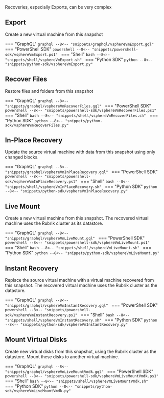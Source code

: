 Recoveries, especially Exports, can be very complex 

## Export
Create a new virtual machine from this snapshot

=== "GraphQL"
    ```graphql
    --8<-- "snippets/graphql/vsphereVmExport.gql"
    ```
=== "PowerShell SDK"
    ```powershell
    --8<-- "snippets/powershell-sdk/vsphereVmExport.ps1"
    ```
=== "Shell"
    ```bash
    --8<-- "snippets/shell/vsphereVmExport.sh"
    ```
=== "Python SDK"
    ```python
    --8<-- "snippets/python-sdk/vsphereVmExport.py"
    ```

## Recover Files
Restore files and folders from this snapshot

=== "GraphQL"
    ```graphql
    --8<-- "snippets/graphql/vsphereVmRecoverFiles.gql"
    ```
=== "PowerShell SDK"
    ```powershell
    --8<-- "snippets/powershell-sdk/vsphereVmRecoverFiles.ps1"
    ```
=== "Shell"
    ```bash
    --8<-- "snippets/shell/vsphereVmRecoverFiles.sh"
    ```
=== "Python SDK"
    ```python
    --8<-- "snippets/python-sdk/vsphereVmRecoverFiles.py"
    ```

## In-Place Recovery
Update the source virtual machine with data from this snapshot using only changed blocks.

=== "GraphQL"
    ```graphql
    --8<-- "snippets/graphql/vsphereVmInPlaceRecovery.gql"
    ```
=== "PowerShell SDK"
    ```powershell
    --8<-- "snippets/powershell-sdk/vsphereVmInPlaceRecovery.ps1"
    ```
=== "Shell"
    ```bash
    --8<-- "snippets/shell/vsphereVmInPlaceRecovery.sh"
    ```
=== "Python SDK"
    ```python
    --8<-- "snippets/python-sdk/vsphereVmInPlaceRecovery.py"
    ```

## Live Mount
Create a new virtual machine from this snapshot. The recovered virtual machine uses the Rubrik cluster as its datastore.

=== "GraphQL"
    ```graphql
    --8<-- "snippets/graphql/vsphereVmLiveMount.gql"
    ```
=== "PowerShell SDK"
    ```powershell
    --8<-- "snippets/powershell-sdk/vsphereVmLiveMount.ps1"
    ```
=== "Shell"
    ```bash
    --8<-- "snippets/shell/vsphereVmLiveMount.sh"
    ```
=== "Python SDK"
    ```python
    --8<-- "snippets/python-sdk/vsphereVmLiveMount.py"
    ```

## Instant Recovery
Replace the source virtual machine with a virtual machine recovered from this snapshot. The recovered virtual machine uses the Rubrik cluster as the datastore.

=== "GraphQL"
    ```graphql
    --8<-- "snippets/graphql/vsphereVmInstantRecovery.gql"
    ```
=== "PowerShell SDK"
    ```powershell
    --8<-- "snippets/powershell-sdk/vsphereVmInstantRecovery.ps1"
    ```
=== "Shell"
    ```bash
    --8<-- "snippets/shell/vsphereVmInstantRecovery.sh"
    ```
=== "Python SDK"
    ```python
    --8<-- "snippets/python-sdk/vsphereVmInstantRecovery.py"
    ```

## Mount Virtual Disks
Create new virtual disks from this snapshot, using the Rubrik cluster as the datastore. Mount these disks to another virtual machine.

=== "GraphQL"
    ```graphql
    --8<-- "snippets/graphql/vsphereVmLiveMountVmdk.gql"
    ```
=== "PowerShell SDK"
    ```powershell
    --8<-- "snippets/powershell-sdk/vsphereVmLiveMountVmdk.ps1"
    ```
=== "Shell"
    ```bash
    --8<-- "snippets/shell/vsphereVmLiveMountVmdk.sh"
    ```
=== "Python SDK"
    ```python
    --8<-- "snippets/python-sdk/vsphereVmLiveMountVmdk.py"
    ```